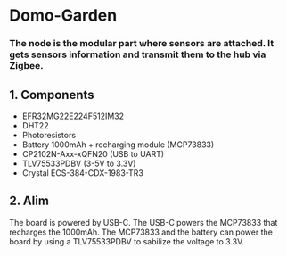 # Domo-Garden
### The node is the modular part where sensors are attached. It gets sensors information and transmit them to the hub via Zigbee.

## 1. Components

- EFR32MG22E224F512IM32
- DHT22
- Photoresistors
- Battery 1000mAh + recharging module (MCP73833)
- CP2102N-Axx-xQFN20 (USB to UART)
- TLV75533PDBV (3-5V to 3.3V)
- Crystal ECS-384-CDX-1983-TR3 

## 2. Alim

The board is powered by USB-C.
The USB-C powers the MCP73833 that recharges the 1000mAh.
The MCP73833 and the battery can power the board by using a TLV75533PDBV to sabilize the voltage to 3.3V.



